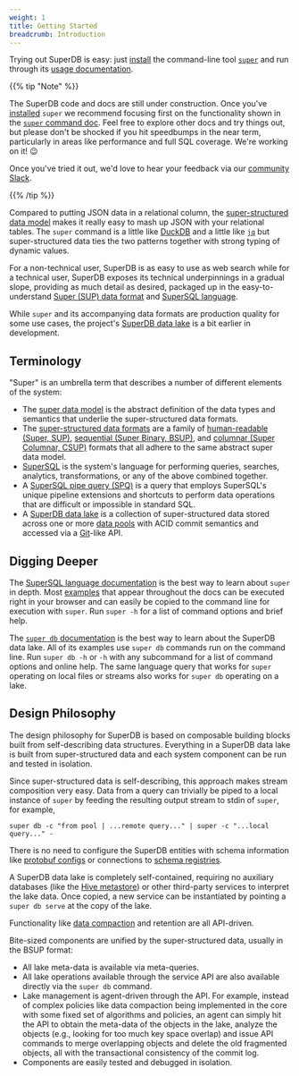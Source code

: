 ```yaml
---
weight: 1
title: Getting Started
breadcrumb: Introduction
---
```


Trying out SuperDB is easy: just [install](../getting_started/install.md) the command-line tool
[`super`](../commands/super.md) and run through its [usage documentation](../commands/super.md).

{{% tip "Note" %}}

The SuperDB code and docs are still under construction. Once you've
[installed](../getting_started/install.md) `super` we
recommend focusing first on the functionality shown in the
[`super` command doc](../commands/super.md). Feel free to explore other docs and
try things out, but please don't be shocked if you hit speedbumps in the near
term, particularly in areas like performance and full SQL coverage. We're
working on it! 😉

Once you've tried it out, we'd love to hear your feedback via
our [community Slack](https://www.brimdata.io/join-slack/).

{{% /tip %}}

Compared to putting JSON data in a relational column, the
[super-structured data model](../formats/data-model.md) makes it really easy to
mash up JSON with your relational tables.  The `super` command is a little
like [DuckDB](https://duckdb.org/) and a little like
[`jq`](https://stedolan.github.io/jq/) but super-structured data ties the
two patterns together with strong typing of dynamic values.

For a non-technical user, SuperDB is as easy to use as web search
while for a technical user, SuperDB exposes its technical underpinnings
in a gradual slope, providing as much detail as desired,
packaged up in the easy-to-understand
[Super (SUP) data format](../formats/sup.md) and
[SuperSQL language](../language/_index.md).

While `super` and its accompanying data formats are production quality for some use cases, the project's
[SuperDB data lake](../commands/super-db.md) is a bit earlier in development.

## Terminology

"Super" is an umbrella term that describes
a number of different elements of the system:
* The [super data model](../formats/data-model.md) is the abstract definition of the data types and semantics
that underlie the super-structured data formats.
* The [super-structured data formats](../formats/_index.md) are a family of
[human-readable (Super, SUP)](../formats/sup.md),
[sequential (Super Binary, BSUP)](../formats/bsup.md), and
[columnar (Super Columnar, CSUP)](../formats/csup.md) formats that all adhere to the
same abstract super data model.
* [SuperSQL](../language/_index.md) is the system's language for performing
queries, searches, analytics, transformations, or any of the above combined together.
* A [SuperSQL pipe query (SPQ)](../language/overview.md) is a query that
employs SuperSQL's unique pipeline extensions and shortcuts to perform data
operations that are difficult or impossible in standard SQL.
* A [SuperDB data lake](../commands/super-db.md) is a collection of super-structured data stored
across one or more [data pools](../commands/super-db.md#data-pools) with ACID commit semantics and
accessed via a [Git](https://git-scm.com/)-like API.

## Digging Deeper

The [SuperSQL language documentation](../language/_index.md)
is the best way to learn about `super` in depth. Most
[examples](../commands/super.md#examples) that appear throughout the docs can be
executed right in your browser and can easily be copied to the command line
for execution with `super`. Run `super -h` for a list of command options and
brief help.

The [`super db` documentation](../commands/super-db.md)
is the best way to learn about the SuperDB data lake.
All of its examples use `super db` commands run on the command line.
Run `super db -h` or `-h` with any subcommand for a list of command options
and online help.  The same language query that works for `super` operating
on local files or streams also works for `super db` operating on a lake.

## Design Philosophy

The design philosophy for SuperDB is based on composable building blocks
built from self-describing data structures.  Everything in a SuperDB data lake
is built from super-structured data and each system component can be run and tested in isolation.

Since super-structured data is self-describing, this approach makes stream composition
very easy.  Data from a query can trivially be piped to a local
instance of `super` by feeding the resulting output stream to stdin of `super`, for example,
```
super db -c "from pool | ...remote query..." | super -c "...local query..." -
```
There is no need to configure the SuperDB entities with schema information
like [protobuf configs](https://developers.google.com/protocol-buffers/docs/proto3)
or connections to
[schema registries](https://docs.confluent.io/platform/current/schema-registry/index.html).

A SuperDB data lake is completely self-contained, requiring no auxiliary databases
(like the [Hive metastore](https://hive.apache.org/development/gettingstarted))
or other third-party services to interpret the lake data.
Once copied, a new service can be instantiated by pointing a `super db serve`
at the copy of the lake.

Functionality like [data compaction](../commands/super-db.md#manage) and retention are all API-driven.

Bite-sized components are unified by the super-structured data, usually in the BSUP format:
* All lake meta-data is available via meta-queries.
* All lake operations available through the service API are also available
directly via the `super db` command.
* Lake management is agent-driven through the API.  For example, instead of complex policies
like data compaction being implemented in the core with some fixed set of
algorithms and policies, an agent can simply hit the API to obtain the meta-data
of the objects in the lake, analyze the objects (e.g., looking for too much
key space overlap) and issue API commands to merge overlapping objects
and delete the old fragmented objects, all with the transactional consistency
of the commit log.
* Components are easily tested and debugged in isolation.
